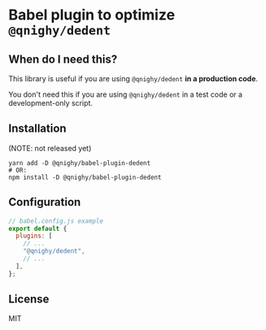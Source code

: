 # Babel plugin to optimize `@qnighy/dedent`

## When do I need this?

This library is useful if you are using `@qnighy/dedent` **in a production code**.

You don't need this if you are using `@qnighy/dedent` in a test code or a development-only script.

## Installation

(NOTE: not released yet)

```
yarn add -D @qnighy/babel-plugin-dedent
# OR:
npm install -D @qnighy/babel-plugin-dedent
```

## Configuration

```javascript
// babel.config.js example
export default {
  plugins: [
    // ...
    "@qnighy/dedent",
    // ...
  ],
};
```

## License

MIT
